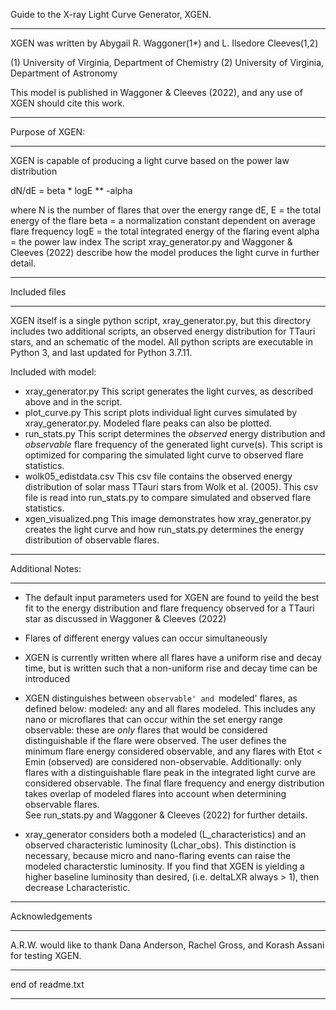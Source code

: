 

Guide to the X-ray Light Curve Generator, XGEN.

_________________________________________________
XGEN was written by Abygail R. Waggoner(1*) and L. Ilsedore Cleeves(1,2)

(1) University of Virginia, Department of Chemistry
(2) University of Virginia, Department of Astronomy


This model is published in Waggoner & Cleeves (2022), and any use of XGEN should cite this work.


_________________________________________________
Purpose of XGEN:
_________________________________________________
XGEN is capable of producing a light curve based on the power law distribution

dN/dE = beta * logE ** -alpha

where N is the number of flares that over the energy range dE,
        E     = the total energy of the flare
        beta  = a normalization constant dependent on average flare frequency
        logE  = the total integrated energy of the flaring event
        alpha = the power law index
The script xray_generator.py and Waggoner & Cleeves (2022) describe how the
model produces the light curve in further detail.

__________________________________________________
Included files
___________________________________________________
XGEN itself is a single python script, xray_generator.py, but this directory
includes two additional scripts, an observed energy distribution for TTauri stars,
and an schematic of the model. All python scripts are executable in Python 3,
and last updated for Python 3.7.11.

Included with model:
- xray_generator.py
  This script generates the light curves, as described above and in the script.
- plot_curve.py
  This script plots individual light curves simulated by xray_generator.py.
  Modeled flare peaks can also be plotted.
- run_stats.py
  This script determines the *observed* energy distribution and *observable* flare frequency
  of the generated light curve(s). This script is optimized for comparing the simulated
  light curve to observed flare statistics.
- wolk05_edistdata.csv
  This csv file contains the observed energy distribution of solar mass TTauri stars
  from Wolk et al. (2005). This csv file is read into run_stats.py to compare
  simulated and observed flare statistics.
- xgen_visualized.png
  This image demonstrates how xray_generator.py creates the light curve and
  how run_stats.py determines the energy distribution of observable flares.

________________________________________________
Additional Notes:
________________________________________________

- The default input parameters used for XGEN are found to yeild the best
  fit to the energy distribution and flare frequency observed for a TTauri star
  as discussed in Waggoner & Cleeves (2022)

- Flares of different energy values can occur simultaneously

- XGEN is currently written where all flares have a uniform rise and decay time,
  but is written such that a non-uniform rise and decay time can be introduced

- XGEN distinguishes between `observable' and `modeled' flares, as defined below:
  modeled: any and all flares modeled. This includes any nano or microflares that can
           occur within the set energy range
  observable: these are *only* flares that would be considered distinguishable if the flare
           were observed. The user defines the minimum flare energy considered observable,
           and any flares with Etot < Emin (observed) are considered non-observable.
  Additionally: only flares with a distinguishable flare peak in the
           integrated light curve are considered observable. The final
           flare frequency and energy distribution takes overlap of modeled flares
           into account when determining observable flares.       
  See run_stats.py and Waggoner & Cleeves (2022) for further details.

- xray_generator considers both a modeled (L_characteristics) and an observed
  characteristic luminosity (Lchar_obs). This distinction is necessary, because
  micro and nano-flaring events can raise the modeled characterstic luminosity.
  If you find that XGEN is yielding a higher baseline luminosity than desired,
  (i.e. deltaLXR always > 1), then decrease Lcharacteristic.

______________________________________________
Acknowledgements
______________________________________________
A.R.W. would like to thank Dana Anderson, Rachel Gross,
and Korash Assani for testing XGEN.

__________________________________________
end of readme.txt
_____________________________________________
